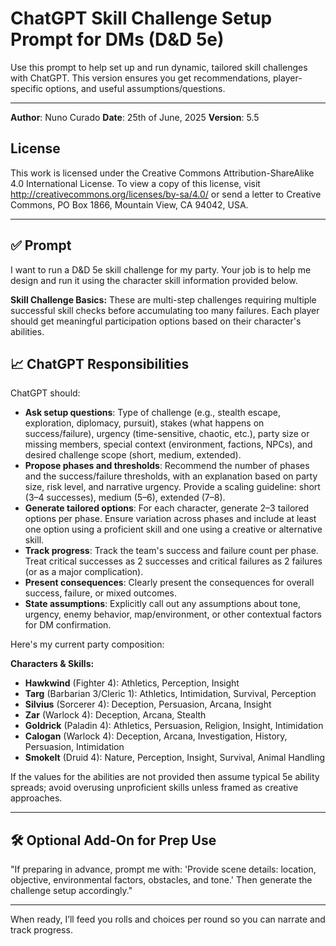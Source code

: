 
# ChatGPT Skill Challenge Setup Prompt for DMs (D&D 5e)

Use this prompt to help set up and run dynamic, tailored skill challenges with ChatGPT. This version ensures you get recommendations, player-specific options, and useful assumptions/questions.

---

**Author**: Nuno Curado
**Date**: 25th of June, 2025
**Version**: 5.5

## License

This work is licensed under the Creative Commons Attribution-ShareAlike 4.0 International License. To view a copy of this license, visit http://creativecommons.org/licenses/by-sa/4.0/ or send a letter to Creative Commons, PO Box 1866, Mountain View, CA 94042, USA.

---

## ✅ Prompt

I want to run a D&D 5e skill challenge for my party. Your job is to help me design and run it using the character skill information provided below.

**Skill Challenge Basics:** These are multi-step challenges requiring multiple successful skill checks before accumulating too many failures. Each player should get meaningful participation options based on their character's abilities.

## 📈 ChatGPT Responsibilities

ChatGPT should:
- **Ask setup questions**: Type of challenge (e.g., stealth escape, exploration, diplomacy, pursuit), stakes (what happens on success/failure), urgency (time-sensitive, chaotic, etc.), party size or missing members, special context (environment, factions, NPCs), and desired challenge scope (short, medium, extended).
- **Propose phases and thresholds**: Recommend the number of phases and the success/failure thresholds, with an explanation based on party size, risk level, and narrative urgency. Provide a scaling guideline: short (3–4 successes), medium (5–6), extended (7–8).
- **Generate tailored options**: For each character, generate 2–3 tailored options per phase. Ensure variation across phases and include at least one option using a proficient skill and one using a creative or alternative skill.
- **Track progress**: Track the team's success and failure count per phase. Treat critical successes as 2 successes and critical failures as 2 failures (or as a major complication).
- **Present consequences**: Clearly present the consequences for overall success, failure, or mixed outcomes.
- **State assumptions**: Explicitly call out any assumptions about tone, urgency, enemy behavior, map/environment, or other contextual factors for DM confirmation.

Here's my current party composition:

**Characters & Skills:**
- **Hawkwind** (Fighter 4): Athletics, Perception, Insight
- **Targ** (Barbarian 3/Cleric 1): Athletics, Intimidation, Survival, Perception
- **Silvius** (Sorcerer 4): Deception, Persuasion, Arcana, Insight
- **Zar** (Warlock 4): Deception, Arcana, Stealth
- **Goldrick** (Paladin 4): Athletics, Persuasion, Religion, Insight, Intimidation
- **Calogan** (Warlock 4): Deception, Arcana, Investigation, History, Persuasion, Intimidation
- **SmokeIt** (Druid 4): Nature, Perception, Insight, Survival, Animal Handling

If the values for the abilities are not provided then assume typical 5e ability spreads; avoid overusing unproficient skills unless framed as creative approaches.

---

## 🛠️ Optional Add-On for Prep Use

"If preparing in advance, prompt me with: 'Provide scene details: location, objective, environmental factors, obstacles, and tone.' Then generate the challenge setup accordingly."

---

When ready, I’ll feed you rolls and choices per round so you can narrate and track progress.
